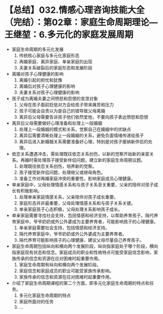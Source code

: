 # 【总结】032.情感心理咨询技能大全（完结）：第02章：家庭生命周期理论—王继堃：6.多元化的家庭发展周期

-   家庭生命周期的多元化发展
    1.  传统核心家庭与多元化家庭形态
    2.  再婚家庭、离异家庭、单亲家庭的出现
    3.  夫妻关系破裂后的家庭形态和发展阶段
-   离婚对孩子心理健康的影响
    1.  离婚引起的担忧和犹豫
    2.  离婚后对孩子心理健康的影响
    3.  夫妻关系对孩子心理健康的影响
-   孩子成为离婚夫妻之间愤怒和怨恨的宣泄对象
    1.  父母在孩子面前贬低对方会给孩子带来痛苦和压力
    2.  孩子可能会自责以为是自己的错导致父母离婚
    3.  离异后父母需要告诉孩子他们依然爱他，不要向孩子表达愤怒和怨恨
-   离异后父母需要做好心理准备和处理上一段婚姻
    1.  处理上一段婚姻的模式和关系，觉察自己在婚姻中的优缺点
    2.  离异后需要清晰处理上一段婚姻的关系，避免负面情绪传递给孩子
    3.  离异后进入新婚姻关系需要准备好心理，特别是对孩子接纳新伴侣的处理。
-   依恋关系遭遇冲击，需处理既往依恋关系创伤，以新的觉察开始新的亲密关系。再婚时需处理孩子接受新伴侣问题，建立新的家庭生命周期议题。
    1.  处理既往依恋关系创伤，培养新的觉察。
    2.  孩子接受新伴侣问题，处理继父或继母角色。
    3.  准备工作对再婚家庭冲突的重要性，影响家庭成员心理健康。
-   单亲家庭中，父母处理情感关系和与孩子关系至关重要，父亲的陪伴对孩子成长有积极影响。
    1.  处理单亲家庭情感关系，父亲陪伴对孩子成长重要。
    2.  家庭形态并非最重要，父母处理情感关系和与孩子关系关键。
    3.  单亲家庭孩子心态积极，父母处理关系影响孩子成长。
-   单亲家庭需要寻找社会支持，包括情感和经济支持，以帮助养育孩子。隔代养育家庭中，爷爷奶奶或外公外婆成为主要养育者，可能影响孩子的心理健康。
    1.  单亲家庭需要社会支持，包括情感和经济支持。
    2.  隔代养育家庭中，爷爷奶奶或外公外婆成为主要养育者。
    3.  隔代养育可能影响孩子的心理健康，建议父母尽量自己养育孩子。
-   家庭生命周期包括纵向和横向两个发展阶段，纵向指家庭处于哪个阶段，横向指家庭现有状态和信念。家庭成员的职业和性格特点可能受家庭信念影响，家族传承的信念和资源在应对困难时起重要作用。
    1.  家庭生命周期有纵向和横向两个发展阶段。
    2.  家庭信念和家庭成员的职业可能受家族传承影响。
    3.  家族传承的信念和资源在应对困难时起重要作用。
-   介绍了家庭生命周期课程的第二个方面，即多元化家庭生命周期的特点和任务。
    1.  多元化家庭生命周期的特点
    2.  家庭所面对的任务
    3.  ...